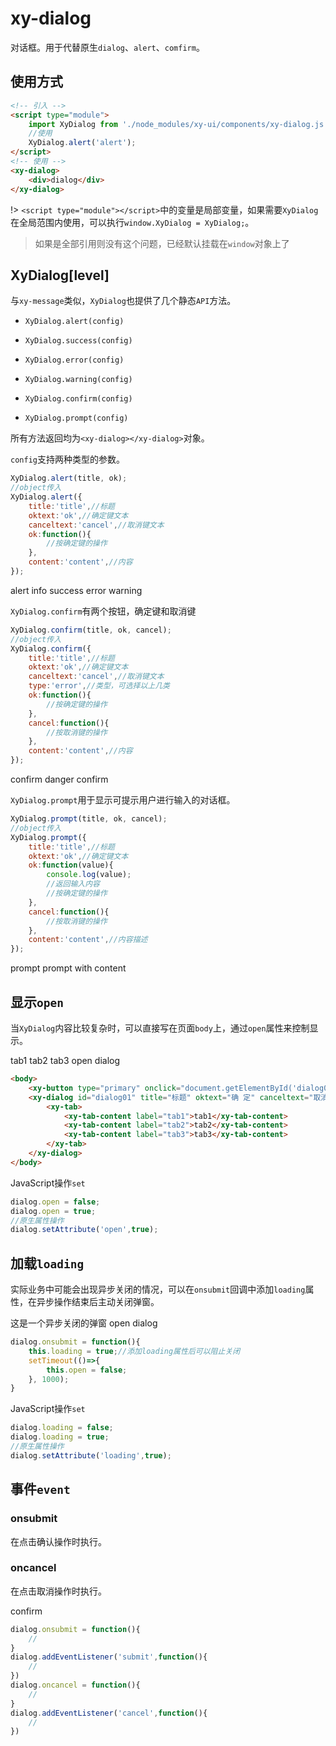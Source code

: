 # xy-dialog

对话框。用于代替原生`dialog`、`alert`、`comfirm`。

## 使用方式

```html
<!-- 引入 -->
<script type="module">
    import XyDialog from './node_modules/xy-ui/components/xy-dialog.js';
    //使用
    XyDialog.alert('alert');
</script>
<!-- 使用 -->
<xy-dialog>
    <div>dialog</div>
</xy-dialog>
```
!> `<script type="module"></script>`中的变量是局部变量，如果需要`XyDialog`在全局范围内使用，可以执行`window.XyDialog = XyDialog;`。

> 如果是全部引用则没有这个问题，已经默认挂载在`window`对象上了

## XyDialog[level]

与`xy-message`类似，`XyDialog`也提供了几个静态`API`方法。

* `XyDialog.alert(config)`

* `XyDialog.success(config)`

* `XyDialog.error(config)`

* `XyDialog.warning(config)`

* `XyDialog.confirm(config)`

* `XyDialog.prompt(config)`

所有方法返回均为`<xy-dialog></xy-dialog>`对象。

`config`支持两种类型的参数。

```js
XyDialog.alert(title, ok);
//object传入
XyDialog.alert({
    title:'title',//标题
    oktext:'ok',//确定键文本
    canceltext:'cancel',//取消键文本
    ok:function(){
        //按确定键的操作
    },
    content:'content',//内容
});

```

<xy-button type="primary" onclick="XyDialog.alert('alert')">alert</xy-button>
<xy-button type="primary" onclick="XyDialog.info('info')">info</xy-button>
<xy-button type="primary" onclick="XyDialog.success({title:'成功',content:'success',oktext:'send'})">success</xy-button>
<xy-button type="primary" onclick="XyDialog.error('error')">error</xy-button>
<xy-button type="primary" onclick="XyDialog.warning('warning')">warning</xy-button>

`XyDialog.confirm`有两个按钮，确定键和取消键

```js
XyDialog.confirm(title, ok, cancel);
//object传入
XyDialog.confirm({
    title:'title',//标题
    oktext:'ok',//确定键文本
    canceltext:'cancel',//取消键文本
    type:'error',//类型，可选择以上几类
    ok:function(){
        //按确定键的操作
    },
    cancel:function(){
        //按取消键的操作
    },
    content:'content',//内容
});
```
<xy-button type="primary" onclick="XyDialog.confirm('this is a question',()=>{XyMessage.info('ok')},()=>{XyMessage.info('cancel')})">confirm</xy-button>
<xy-button type="primary" onclick="XyDialog.confirm({type:'error',content:'this is a danger confirm'})">danger confirm</xy-button>

`XyDialog.prompt`用于显示可提示用户进行输入的对话框。

```js
XyDialog.prompt(title, ok, cancel);
//object传入
XyDialog.prompt({
    title:'title',//标题
    oktext:'ok',//确定键文本
    ok:function(value){
        console.log(value);
        //返回输入内容
        //按确定键的操作
    },
    cancel:function(){
        //按取消键的操作
    },
    content:'content',//内容描述
});
```

<xy-button type="primary" onclick="XyDialog.prompt('',(value)=>{XyMessage.info(value)},()=>{XyMessage.info('cancel')})">prompt</xy-button>
<xy-button type="primary" onclick="XyDialog.prompt({content:'please input your name',ok:(value)=>{XyMessage.info(value)}})">prompt with content</xy-button>

## 显示`open`

当`XyDialog`内容比较复杂时，可以直接写在页面`body`上，通过`open`属性来控制显示。

<xy-dialog id="dialog01" title="标题" oktext="确 定" canceltext="取消" >
    <xy-tab>
        <xy-tab-content label="tab1">tab1</xy-tab-content>
        <xy-tab-content label="tab2">tab2</xy-tab-content>
        <xy-tab-content label="tab3">tab3</xy-tab-content>
    </xy-tab>
</xy-dialog>
<xy-button type="primary" onclick="document.getElementById('dialog01').open = true;">open dialog</xy-button>

```html
<body>
    <xy-button type="primary" onclick="document.getElementById('dialog01').open = true;">open dialog</xy-button>
    <xy-dialog id="dialog01" title="标题" oktext="确 定" canceltext="取消" >
        <xy-tab>
            <xy-tab-content label="tab1">tab1</xy-tab-content>
            <xy-tab-content label="tab2">tab2</xy-tab-content>
            <xy-tab-content label="tab3">tab3</xy-tab-content>
        </xy-tab>
    </xy-dialog>
</body>
```

JavaScript操作`set`

```js
dialog.open = false;
dialog.open = true;
//原生属性操作
dialog.setAttribute('open',true);
```

## 加载`loading`

实际业务中可能会出现异步关闭的情况，可以在`onsubmit`回调中添加`loading`属性，在异步操作结束后主动关闭弹窗。

<xy-dialog id="dialog02" title="标题" oktext="确 定" canceltext="取消" >
    这是一个异步关闭的弹窗
</xy-dialog>
<xy-button type="primary" onclick="window.dialog02 = document.getElementById('dialog02');window.dialog02.open = true;window.dialog02.onsubmit = function(){this.loading = true;setTimeout(()=>{this.open = false;}, 1000);}">open dialog</xy-button>

```js
dialog.onsubmit = function(){
    this.loading = true;//添加loading属性后可以阻止关闭
    setTimeout(()=>{
        this.open = false;
    }, 1000);
}
```

JavaScript操作`set`

```js
dialog.loading = false;
dialog.loading = true;
//原生属性操作
dialog.setAttribute('loading',true);
```

## 事件`event`

### onsubmit

在点击确认操作时执行。

### oncancel

在点击取消操作时执行。

<xy-button type="primary" onclick="XyDialog.confirm('confirm',()=>{XyMessage.info('submit')},()=>{XyMessage.info('cancel')})">confirm</xy-button>

```js
dialog.onsubmit = function(){
    //
}
dialog.addEventListener('submit',function(){
    //
})
dialog.oncancel = function(){
    //
}
dialog.addEventListener('cancel',function(){
    //
})
```


